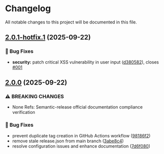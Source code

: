 # Changelog

All notable changes to this project will be documented in this file.

## [2.0.1-hotfix.1](https://github.com/ThilinaV98/poc-semrel/compare/v2.0.0...v2.0.1-hotfix.1) (2025-09-22)


### 🐛 Bug Fixes

* **security:** patch critical XSS vulnerability in user input ([d380582](https://github.com/ThilinaV98/poc-semrel/commit/d380582832f6a86704afb5f47c6ff968850099ff)), closes [#001](https://github.com/ThilinaV98/poc-semrel/issues/001)

## [2.0.0](https://github.com/ThilinaV98/poc-semrel/compare/v1.1.0...v2.0.0) (2025-09-22)


### ⚠ BREAKING CHANGES

* None
Refs: Semantic-release official documentation compliance verification

### 🐛 Bug Fixes

* prevent duplicate tag creation in GitHub Actions workflow ([98186f2](https://github.com/ThilinaV98/poc-semrel/commit/98186f24fd4e4955ff943fed6e256c7e5f3c6b3e))
* remove stale release.json from main branch ([3abe8c4](https://github.com/ThilinaV98/poc-semrel/commit/3abe8c42992fdbfd9607517410b249a0a688b454))
* resolve configuration issues and enhance documentation ([7d6f080](https://github.com/ThilinaV98/poc-semrel/commit/7d6f08044d33742d103a3dae1a11c4d1cd7371be))

